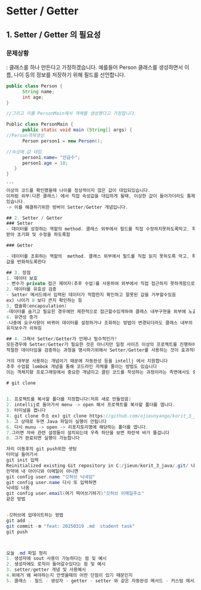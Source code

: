 # Setter / Getter

## 1. Setter / Getter 의 필요성
### 문제상황
: 클래스를 하나 만든다고 가정하겠습니다. 예를들어 Person 클래스를 생성하면서 이름, 나이 등의 정보를 저장하기 위해
필드를 선언합니다.

````java
public class Person {
      String name;
      int age;
}

//그리고 이를 PersonMain에서 객체를 생성했다고 가정합니다.

Public class PersonMain {
      public static void main (String[] args) {
//Person객체생성
      Person person1 = new Person();

//속성에 값 대입
      person1.name= "안금수";
      person1.age = 10;
   }
}

```
이상의 코드를 확인했을때 나이를 정상적이지 않은 값이 대입되있습니다.
이처럼 외부(다른 클래스) 에서 직접 속성값을 대입하게 될때, 이상한 값이 들어가더라도 통제할수있는 방법이 없다는 문제가
있습니다.
-> 이를 해결하기위한 방버이 Setter/Getter 개념입니다.

## 2. Setter / Getter
### Setter
- 데이터를 성정하는 역할의 method. 클래스 외부에서 필드를 직접 수정하지못하도록막고, 특정 메서드를 통해 값을 전달
받아 초기화 및 수정을 하도록함

### Getter

- 데이터를 조회하는 역할의  method. 클래스 외부에서 필드를 직접 읽지 못하도록 막고, 특정 메서드를 통해 안정하게
값을 반화하도록한다

## 3. 장점
1. 데이터 보호
- 변수가 private 접근 제어자(추후 수업)를 사용하여 외부에서 직접 접근하지 못하게함으로써 데이터를 보호할수있음
2. 데이터를 유효성 검증
- Setter 메서드에서 입력된 데이터가 적합한지 확인하고 잘못된 값을 거부할수있음
ex) 나이가 0 보다 큰지 확인하는 등
3, 캡슐화(encapsulation)
-데이터를 숨기고 필요힌 경우에만 제한적으로 접근할수있게하여 클래스 내부구현을 외부에 노출하지않음
4. 유연성 증가
-나중에 요구사항이 바뀌어 데이터를 설정하거나 조회하는 방법이 변경되더라도 클래스 내부의 메서드만 수정하면 되므로
유지보수가 쉬워짐

## 4. 그래서 Setter/Getter가 언제나 필수적인가?
모든경우에 Setter/Getter가 필요한 것은 아니지만 일정 사이즈 이상의 프로젝트를 진행하여 다수의 데이터를 입력 받을 경우
적절한 데이터임을 검증하는 과정을 명시하기위해서 Setter/Getter를 사용하는 것이 효과적이다

거의 대부분 사용하는 개념이기 때문에 자동완성 등을 intellj 에서 지원합니다
추후 수업할 lombok 개념을 통해 코드라인 자체를 줄이는 방법도 있습니다
이는 객체지향 프로그래밍에서 중요한 개념이고 클린 코드를 작성하는 과정이라는 측면에서도 중요한 개념에 해당합니다
 
# git clone


1. 프로젝트를 복사할 폴더를 지정합니다(저희 새로 만들었음)
2. intellij로 들어가서 menu -> open 해서 프로젝트를 복사할 폴더를 엽니다.
3. 터미널을 켭니다
4. git clone 주소 ex) git clone https://github.com/ojieunyango/korit_3_java.git
5. 그 상태로 두면 Java 파일이 실행이 안됩니다
6. 다시 munu -> open -> 리포지토리명에 해당하는 폴더를 엽니다.
7.그러면 자바 관련 설정들이 설치되는데 우측 하단을 보면 파란색 바가 뜰겁니다
8. 그거 완료되면 실행이 가능합니다

자리 이동후의 git push위한 셋팅
터미널 들어가서 
git init 입력
Reinitialized existing Git repository in C:/jieun/korit_3_java/.git/ 나옴
만약에 내 아이디와 이메일이 아니면
git config user.name "깃허브 닉네임" 
git config user.name 다시 또 입력하면
닉네임 나옴
git config user.email(여기 띄어쓰기하기)"깃허브 이메일주소"
같은 방법


-깃허브에 업데이트하는 방법
git add .
git commit -m "feat: 20250319 .md  student task"
git push



오늘 .md 파일 정리
1. 생성자에 sout 사용이 가능하다는 점 및 예시
2. 생성자에도 로직이 들어갈수있다는 점 및 예시
3. setter/getter 개념 및 사용예시
4.위에거 왜 써야하는지 안썻을때의 어떤 단점이 있기 때문인지
5. 클래스 - 필드 - 생성자 - getter - setter 와 같은 자동완성 메서드 - 커스텀 메서드

